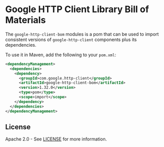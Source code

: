 # Google HTTP Client Library Bill of Materials

The `google-http-client-bom` modules is a pom that can be used to import consistent 
versions of `google-http-client` components plus its dependencies.

To use it in Maven, add the following to your `pom.xml`:

[//]: # ({x-version-update-start:google-http-client-bom:released})
```xml
<dependencyManagement>
  <dependencies>
    <dependency>
      <groupId>com.google.http-client</groupId>
      <artifactId>google-http-client-bom</artifactId>
      <version>1.32.0</version>
      <type>pom</type>
      <scope>import</scope>
    </dependency>
  </dependencies>
</dependencyManagement>
```
[//]: # ({x-version-update-end})

## License

Apache 2.0 - See [LICENSE] for more information.

[LICENSE]: https://github.com/googleapis/google-http-java-client/blob/master/LICENSE
